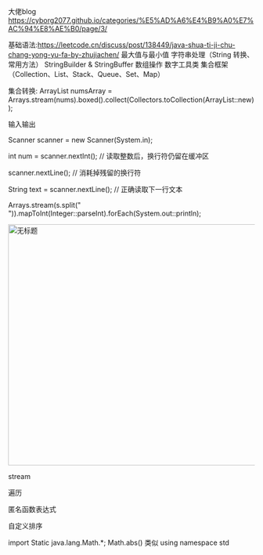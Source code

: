 大佬blog https://cyborg2077.github.io/categories/%E5%AD%A6%E4%B9%A0%E7%AC%94%E8%AE%B0/page/3/

基础语法:https://leetcode.cn/discuss/post/138449/java-shua-ti-ji-chu-chang-yong-yu-fa-by-zhujiachen/
        最大值与最小值
        字符串处理（String 转换、常用方法）
        StringBuilder & StringBuffer
        数组操作
        数字工具类
        集合框架（Collection、List、Stack、Queue、Set、Map）

集合转换: ArrayList<Integer> numsArray = Arrays.stream(nums).boxed().collect(Collectors.toCollection(ArrayList::new));

输入输出

Scanner scanner = new Scanner(System.in);

int num = scanner.nextInt();  // 读取整数后，换行符仍留在缓冲区

scanner.nextLine();  // 消耗掉残留的换行符

String text = scanner.nextLine();  // 正确读取下一行文本

Arrays.stream(s.split(" ")).mapToInt(Integer::parseInt).forEach(System.out::println);

<img width="1134" height="492" alt="无标题" src="https://github.com/user-attachments/assets/669174d7-f37f-418a-a987-e2a77fbd2c9b" />

stream

遍历

匿名函数表达式

自定义排序

import Static java.lang.Math.*;  Math.abs()  类似 using namespace std 
